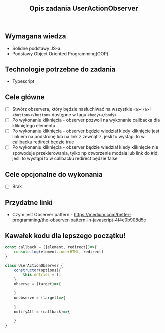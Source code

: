 <h2 align="center">Opis zadania UserActionObserver </h2>

<br>

## Wymagana wiedza
- Solidne podstawy JS-a.
- Podstawy Object Oriented Programming(OOP)
 
## Technologie potrzebne do zadania

- Typescript 

## Cele główne

* [ ] Stwórz observera, który będzie nasłuchiwać na wszystkie ```<a></a>``` i ```<button></button>``` dostępne w tagu ```<body></body>```
* [ ] Po wykonaniu kliknięcia - observer pozwoli na wykonanie callbacka dla klikniętego elementu
* [ ] Po wykonaniu kliknięcia - observer będzie wiedział kiedy kliknięcie jest linkiem na podstronę lub na link z zewnątrz, jeśli to wystąpi to w callbacku redirect będzie true
* [ ] Po wykonaniu kliknięcia - observer będzie wiedział kiedy kliknięcie nie spowoduje przekierowania, tylko np otworzenie modala lub link do #id, jeśli to wystąpi to w callbacku redirect będzie false

## Cele opcjonalne do wykonania

* [ ] Brak

## Przydatne linki

- Czym jest Observer pattern - https://medium.com/better-programming/the-observer-pattern-in-javascript-4f4e0b908d5e

## Kawałek kodu dla lepszego początku!

```javascript
const callback = ({element, redirect})=>{
    console.log(element.innerHTML, redirect)
}

class UserActionObserver {
    constructor(options){
        this.entries = []
    }
    observe = (target)=>{

    }
    unobserve = (target)=>{
       
    }
    notifyAll = (callback)=>{
        
    }
}
```
